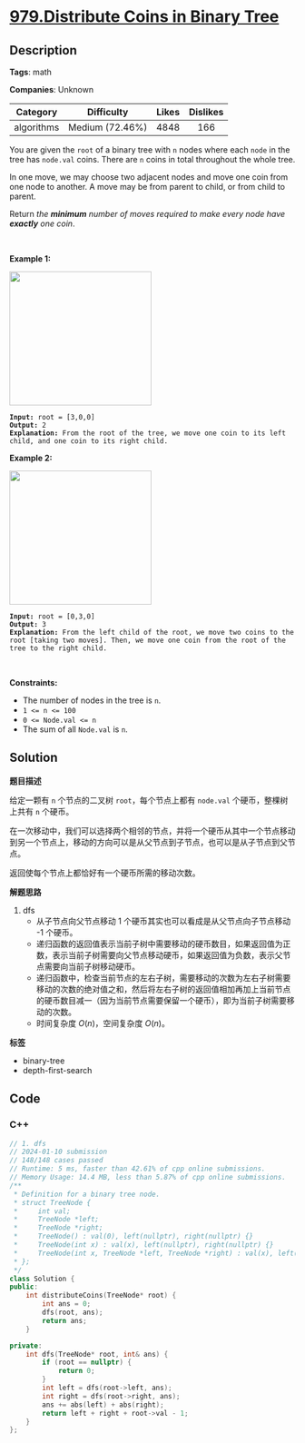 # [979.Distribute Coins in Binary Tree](https://leetcode.com/problems/distribute-coins-in-binary-tree/description/)

## Description

**Tags**: math

**Companies**: Unknown

|  Category  |   Difficulty    | Likes | Dislikes |
| :--------: | :-------------: | :---: | :------: |
| algorithms | Medium (72.46%) | 4848  |   166    |

<p>You are given the <code>root</code> of a binary tree with <code>n</code> nodes where each <code>node</code> in the tree has <code>node.val</code> coins. There are <code>n</code> coins in total throughout the whole tree.</p>
<p>In one move, we may choose two adjacent nodes and move one coin from one node to another. A move may be from parent to child, or from child to parent.</p>
<p>Return <em>the <strong>minimum</strong> number of moves required to make every node have <strong>exactly</strong> one coin</em>.</p>
<p>&nbsp;</p>
<p><strong class="example">Example 1:</strong></p>
<img alt="" src="https://assets.leetcode.com/uploads/2019/01/18/tree1.png" style="width: 250px; height: 236px;" />
<pre><code><strong>Input:</strong> root = [3,0,0]
<strong>Output:</strong> 2
<strong>Explanation: </strong>From the root of the tree, we move one coin to its left child, and one coin to its right child.</code></pre>
<p><strong class="example">Example 2:</strong></p>
<img alt="" src="https://assets.leetcode.com/uploads/2019/01/18/tree2.png" style="width: 250px; height: 236px;" />
<pre><code><strong>Input:</strong> root = [0,3,0]
<strong>Output:</strong> 3
<strong>Explanation: </strong>From the left child of the root, we move two coins to the root [taking two moves]. Then, we move one coin from the root of the tree to the right child.</code></pre>
<p>&nbsp;</p>
<p><strong>Constraints:</strong></p>
<ul>
  <li>The number of nodes in the tree is <code>n</code>.</li>
  <li><code>1 &lt;= n &lt;= 100</code></li>
  <li><code>0 &lt;= Node.val &lt;= n</code></li>
  <li>The sum of all <code>Node.val</code> is <code>n</code>.</li>
</ul>

## Solution

**题目描述**

给定一颗有 `n` 个节点的二叉树 `root`，每个节点上都有 `node.val` 个硬币，整棵树上共有 `n` 个硬币。

在一次移动中，我们可以选择两个相邻的节点，并将一个硬币从其中一个节点移动到另一个节点上，移动的方向可以是从父节点到子节点，也可以是从子节点到父节点。

返回使每个节点上都恰好有一个硬币所需的移动次数。

**解题思路**

1. dfs
   - 从子节点向父节点移动 1 个硬币其实也可以看成是从父节点向子节点移动 -1 个硬币。
   - 递归函数的返回值表示当前子树中需要移动的硬币数目，如果返回值为正数，表示当前子树需要向父节点移动硬币，如果返回值为负数，表示父节点需要向当前子树移动硬币。
   - 递归函数中，检查当前节点的左右子树，需要移动的次数为左右子树需要移动的次数的绝对值之和，然后将左右子树的返回值相加再加上当前节点的硬币数目减一（因为当前节点需要保留一个硬币），即为当前子树需要移动的次数。
   - 时间复杂度 $O(n)$，空间复杂度 $O(n)$。

**标签**

- binary-tree
- depth-first-search

<!-- code start -->
## Code

### C++

```cpp
// 1. dfs
// 2024-01-10 submission
// 148/148 cases passed
// Runtime: 5 ms, faster than 42.61% of cpp online submissions.
// Memory Usage: 14.4 MB, less than 5.87% of cpp online submissions.
/**
 * Definition for a binary tree node.
 * struct TreeNode {
 *     int val;
 *     TreeNode *left;
 *     TreeNode *right;
 *     TreeNode() : val(0), left(nullptr), right(nullptr) {}
 *     TreeNode(int x) : val(x), left(nullptr), right(nullptr) {}
 *     TreeNode(int x, TreeNode *left, TreeNode *right) : val(x), left(left), right(right) {}
 * };
 */
class Solution {
public:
    int distributeCoins(TreeNode* root) {
        int ans = 0;
        dfs(root, ans);
        return ans;
    }

private:
    int dfs(TreeNode* root, int& ans) {
        if (root == nullptr) {
            return 0;
        }
        int left = dfs(root->left, ans);
        int right = dfs(root->right, ans);
        ans += abs(left) + abs(right);
        return left + right + root->val - 1;
    }
};
```

<!-- code end -->
